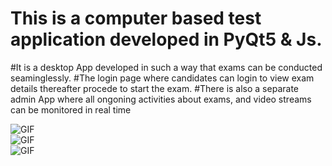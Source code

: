 # This is a computer based test application developed in PyQt5 & Js. 
#It is a desktop App developed in such a way that exams can be conducted seaminglessly. 
#The login page where candidates can login to view exam details thereafter procede to start the exam. 
#There is also a separate admin App where all ongoning activities about exams, and video streams can be monitored in real time


<img align="center" alt="GIF" src="https://github.com/suraj-adewale/computer-base-test/blob/main/image/login.PNG"/>


<br>

<img align="center" alt="GIF" src="https://github.com/suraj-adewale/computer-base-test/blob/main/image/cbt.PNG"/>


<br>

<img align="center" alt="GIF" src="https://github.com/suraj-adewale/computer-base-test/blob/main/image/admin_dashboard.PNG"/>





